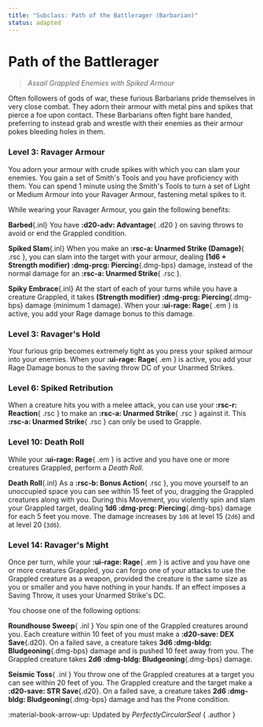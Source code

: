 ```yaml
---
title: "Subclass: Path of the Battlerager (Barbarian)"
status: adapted
---
```


<p style="display:none">
Assail Grappled Enemies with Spiked Armour
</p>

# Path of the Battlerager

> *Assail Grappled Enemies with Spiked Armour*

Often followers of gods of war, these furious Barbarians pride themselves in very close combat. They adorn their armour with metal pins and spikes that pierce a foe upon contact. These Barbarians often fight bare handed, preferring to instead grab and wrestle with their enemies as their armour pokes bleeding holes in them.

### Level 3: Ravager Armour

You adorn your armour with crude spikes with which you can slam your enemies. You gain a set of Smith's Tools and you have proficiency with them. You can spend 1 minute using the Smith's Tools to turn a set of Light or Medium Armour into your Ravager Armour, fastening metal spikes to it. 

While wearing your Ravager Armour, you gain the following benefits:

**Barbed**{.inl} You have **:d20-adv: Advantage**{ .d20 } on saving throws to avoid or end the Grappled condition.

**Spiked Slam**{.inl} When you make an **:rsc-a: Unarmed Strike (Damage)**{ .rsc }, you can slam into the target with your armour, dealing **(1d6 + Strength modifier) :dmg-prcg: Piercing**{.dmg-bps} damage, instead of the normal damage for an **:rsc-a: Unarmed Strike**{ .rsc }.

**Spiky Embrace**{.inl} At the start of each of your turns while you have a creature Grappled, it takes **(Strength modifier) :dmg-prcg: Piercing**{.dmg-bps} damage (minimum 1 damage). When your **:ui-rage: Rage**{ .em } is active, you add your Rage damage bonus to this damage.

### Level 3: Ravager's Hold

Your furious grip becomes extremely tight as you press your spiked armour into your enemies. When your **:ui-rage: Rage**{ .em } is active, you add your Rage Damage bonus to the saving throw DC of your Unarmed Strikes.

### Level 6: Spiked Retribution

When a creature hits you with a melee attack, you can use your **:rsc-r: Reaction**{ .rsc } to make an **:rsc-a: Unarmed Strike**{ .rsc } against it. This **:rsc-a: Unarmed Strike**{ .rsc } can only be used to Grapple.

### Level 10: Death Roll

While your **:ui-rage: Rage**{ .em } is active and you have one or more creatures Grappled, perform a *Death Roll*. 

**Death Roll**{.inl} As a **:rsc-b: Bonus Action**{ .rsc }, you move yourself to an unoccupied space you can see within 15 feet of you, dragging the Grappled creatures along with you. During this Movement, you violently spin and slam your Grappled target, dealing **1d6 :dmg-prcg: Piercing**{.dmg-bps} damage for each 5 feet you move. The damage increases by `1d6` at level 15 (`2d6`) and at level 20 (`3d6`).

### Level 14: Ravager's Might

Once per turn, while your **:ui-rage: Rage**{ .em } is active and you have one or more creatures Grappled, you can forgo one of your attacks to use the Grappled creature as a weapon, provided the creature is the same size as you or smaller and you have nothing in your hands. If an effect imposes a Saving Throw, it uses your Unarmed Strike's DC.

You choose one of the following options:

**Roundhouse Sweep**{ .inl } You spin one of the Grappled creatures around you. Each creature within 10 feet of you must make a **:d20-save: DEX Save**{.d20}. On a failed save, a creature takes **3d6 :dmg-bldg: Bludgeoning**{.dmg-bps} damage and is pushed 10 feet away from you. The Grappled creature takes **2d6 :dmg-bldg: Bludgeoning**{.dmg-bps} damage.

**Seismic Toss**{ .inl } You throw one of the Grappled creatures at a target you can see within 20 feet of you. The Grappled creature and the target make a **:d20-save: STR Save**{.d20}. On a failed save, a creature takes **2d6 :dmg-bldg: Bludgeoning**{.dmg-bps} damage and has the Prone condition.

:material-book-arrow-up: Updated by *PerfectlyCircularSeal* 
{ .author }